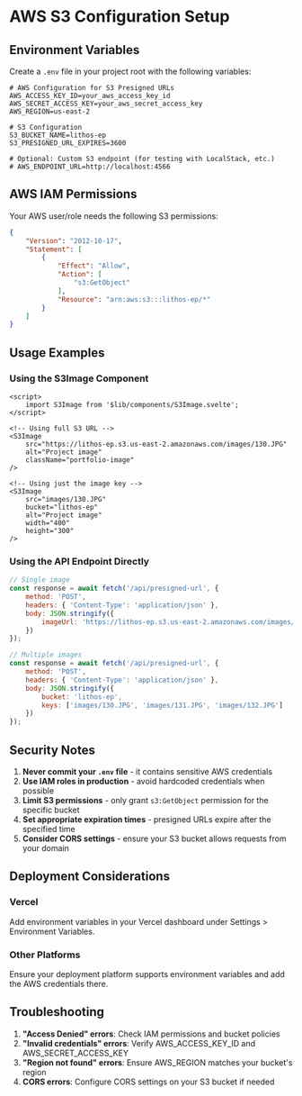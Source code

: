 # AWS S3 Configuration Setup

## Environment Variables

Create a `.env` file in your project root with the following variables:

```env
# AWS Configuration for S3 Presigned URLs
AWS_ACCESS_KEY_ID=your_aws_access_key_id
AWS_SECRET_ACCESS_KEY=your_aws_secret_access_key
AWS_REGION=us-east-2

# S3 Configuration
S3_BUCKET_NAME=lithos-ep
S3_PRESIGNED_URL_EXPIRES=3600

# Optional: Custom S3 endpoint (for testing with LocalStack, etc.)
# AWS_ENDPOINT_URL=http://localhost:4566
```

## AWS IAM Permissions

Your AWS user/role needs the following S3 permissions:

```json
{
    "Version": "2012-10-17",
    "Statement": [
        {
            "Effect": "Allow",
            "Action": [
                "s3:GetObject"
            ],
            "Resource": "arn:aws:s3:::lithos-ep/*"
        }
    ]
}
```

## Usage Examples

### Using the S3Image Component

```svelte
<script>
    import S3Image from '$lib/components/S3Image.svelte';
</script>

<!-- Using full S3 URL -->
<S3Image 
    src="https://lithos-ep.s3.us-east-2.amazonaws.com/images/130.JPG"
    alt="Project image"
    className="portfolio-image"
/>

<!-- Using just the image key -->
<S3Image 
    src="images/130.JPG"
    bucket="lithos-ep"
    alt="Project image"
    width="400"
    height="300"
/>
```

### Using the API Endpoint Directly

```javascript
// Single image
const response = await fetch('/api/presigned-url', {
    method: 'POST',
    headers: { 'Content-Type': 'application/json' },
    body: JSON.stringify({
        imageUrl: 'https://lithos-ep.s3.us-east-2.amazonaws.com/images/130.JPG'
    })
});

// Multiple images
const response = await fetch('/api/presigned-url', {
    method: 'POST',
    headers: { 'Content-Type': 'application/json' },
    body: JSON.stringify({
        bucket: 'lithos-ep',
        keys: ['images/130.JPG', 'images/131.JPG', 'images/132.JPG']
    })
});
```

## Security Notes

1. **Never commit your `.env` file** - it contains sensitive AWS credentials
2. **Use IAM roles in production** - avoid hardcoded credentials when possible
3. **Limit S3 permissions** - only grant `s3:GetObject` permission for the specific bucket
4. **Set appropriate expiration times** - presigned URLs expire after the specified time
5. **Consider CORS settings** - ensure your S3 bucket allows requests from your domain

## Deployment Considerations

### Vercel
Add environment variables in your Vercel dashboard under Settings > Environment Variables.

### Other Platforms
Ensure your deployment platform supports environment variables and add the AWS credentials there.

## Troubleshooting

1. **"Access Denied" errors**: Check IAM permissions and bucket policies
2. **"Invalid credentials" errors**: Verify AWS_ACCESS_KEY_ID and AWS_SECRET_ACCESS_KEY
3. **"Region not found" errors**: Ensure AWS_REGION matches your bucket's region
4. **CORS errors**: Configure CORS settings on your S3 bucket if needed
